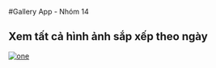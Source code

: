 #Gallery App - Nhóm 14
## Xem tất cả hình ảnh sắp xếp theo ngày
[![one](https://i.imgur.com/vpiK3zY.png)]()
